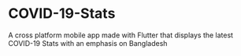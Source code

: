 # COVID-19-Stats
A cross platform mobile app made with Flutter that displays the latest COVID-19 Stats with an emphasis on Bangladesh
